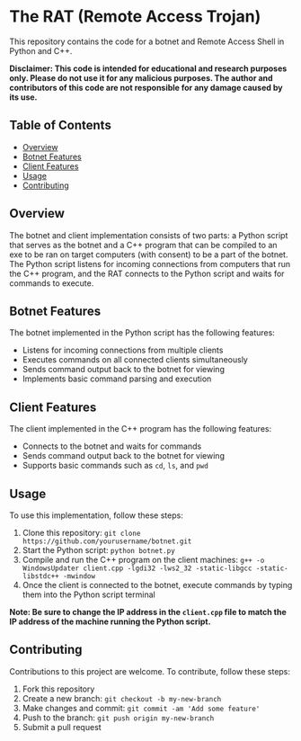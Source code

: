 # The RAT (Remote Access Trojan)

This repository contains the code for a botnet and Remote Access Shell in Python and C++. 

**Disclaimer: This code is intended for educational and research purposes only. Please do not use it for any malicious purposes. The author and contributors of this code are not responsible for any damage caused by its use.**

## Table of Contents
- [Overview](#overview)
- [Botnet Features](#botnet-features)
- [Client Features](#client-features)
- [Usage](#usage)
- [Contributing](#contributing)

## Overview
The botnet and client implementation consists of two parts: a Python script that serves as the botnet and a C++ program that can be compiled to an exe to be ran on target computers (with consent) to be a part of the botnet. The Python script listens for incoming connections from computers that run the C++ program, and the RAT connects to the Python script and waits for commands to execute.

## Botnet Features
The botnet implemented in the Python script has the following features:
- Listens for incoming connections from multiple clients
- Executes commands on all connected clients simultaneously
- Sends command output back to the botnet for viewing
- Implements basic command parsing and execution

## Client Features
The client implemented in the C++ program has the following features:
- Connects to the botnet and waits for commands
- Sends command output back to the botnet for viewing
- Supports basic commands such as `cd`, `ls`, and `pwd`

## Usage
To use this implementation, follow these steps:
1. Clone this repository: `git clone https://github.com/yourusername/botnet.git`
2. Start the Python script: `python botnet.py`
3. Compile and run the C++ program on the client machines: `g++ -o WindowsUpdater client.cpp -lgdi32 -lws2_32 -static-libgcc -static-libstdc++ -mwindow`
4. Once the client is connected to the botnet, execute commands by typing them into the Python script terminal

**Note: Be sure to change the IP address in the `client.cpp` file to match the IP address of the machine running the Python script.**

## Contributing
Contributions to this project are welcome. To contribute, follow these steps:
1. Fork this repository
2. Create a new branch: `git checkout -b my-new-branch`
3. Make changes and commit: `git commit -am 'Add some feature'`
4. Push to the branch: `git push origin my-new-branch`
5. Submit a pull request
